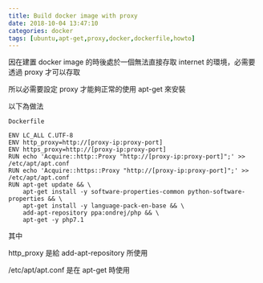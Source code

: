 ```yaml
---
title: Build docker image with proxy
date: 2018-10-04 13:47:10
categories: docker
tags: [ubuntu,apt-get,proxy,docker,dockerfile,howto]
---
```


因在建置 docker image 的時後處於一個無法直接存取 internet 的環境，必需要透過 proxy 才可以存取

所以必需要設定 proxy 才能夠正常的使用 apt-get 來安裝

以下為做法 

`Dockerfile`
```
ENV LC_ALL C.UTF-8
ENV http_proxy=http://[proxy-ip:proxy-port]
ENV https_proxy=http://[proxy-ip:proxy-port]
RUN echo 'Acquire::http::Proxy "http://[proxy-ip:proxy-port]";' >> /etc/apt/apt.conf
RUN echo 'Acquire::https::Proxy "http://[proxy-ip:proxy-port]";' >> /etc/apt/apt.conf
RUN apt-get update && \
    apt-get install -y software-properties-common python-software-properties && \
    apt-get install -y language-pack-en-base && \
    add-apt-repository ppa:ondrej/php && \
    apt-get -y php7.1 
```

其中 

http_proxy 是給 add-apt-repository 所使用 

/etc/apt/apt.conf 是在 apt-get 時使用